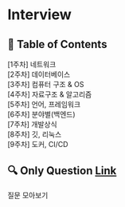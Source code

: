 ﻿# Interview
## 📝  Table of Contents     
[1주차] 네트워크     
[2주차] 데이터베이스    
[3주차] 컴퓨터 구조 & OS     
[4주차] 자료구조 & 알고리즘    
[5주차] 언어, 프레임워크    
[6주차] 분야별(백엔드)    
[7주차] 개발상식    
[8주차] 깃, 리눅스     
[9주차] 도커, CI/CD    
     
## 🔍 Only Question [Link](https://github.com/CodingStudyBy4/Interview/blob/master/Question/question.md)
질문 모아보기     

